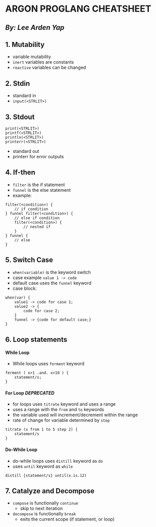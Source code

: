# ARGON PROGLANG CHEATSHEET
*By: Lee Arden Yap*
---

## 1. Mutability
- variable mutability
- `inert` variables are constants
- `reactive` variables can be changed

## 2. Stdin
- standard in
- `input(<STRLIT>)`

## 3. Stdout
```ARGON
print(<STRLIT>) 
printf(<STRLIT>) 
println(<STRLIT>) 
printerr(<STRLIT>)
```
- standard out
- printerr for error outputs

## 4. If-then
- `filter` is the if statement
- `funnel` is the else statement
- example:
```ARGON
filter(<condition>) {
	// if condition
} funnel filter(<condition>) {
	// else if condition
	filter(<condition>) {
		// nested if
	}
} funnel {
	// else
}
```

## 5. Switch Case
- `when(variable)` is the keyword switch
-  case example `value 1 -> code`
- default case uses the `funnel` keyword
- case block:
```ARGON
when(var) {
	value1 -> code for case 1;
	value2 -> {
		code for case 2;
	}
	funnel -> {code for default case;}
}
```

## 6. Loop statements
#### While Loop
- While loops uses `ferment` keyword
```ARGON
ferment ( x>1 .and. x<10 ) {
	statement/s;
}
```
#### For Loop ***DEPRECATED***
- for loops uses `titrate` keyword and uses a range
- uses a range with the `from` and `to` keywords
- the variable used will increment/decrement within the range
- rate of change for variable determined by `step`
```ARGON
titrate (x from 1 to 5 step 2) {
	statement/s
}
```

#### Do-While Loop
- do-while loops uses `distill` keyword as `do`
- uses `until` keyword as `while`
```ARGON
distill {statement/s} until(x.is.12)
```

## 7. Catalyze and Decompose
- `compose` is functionally `continue`
	- skip to next iteration
- `decompose` is functionally `break`
	- exits the current scope (if statement, or loop)